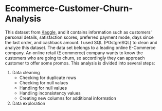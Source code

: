 # Ecommerce-Customer-Churn-Analysis

This dataset from [Kaggle](https://www.kaggle.com/datasets/ankitverma2010/ecommerce-customer-churn-analysis-and-prediction?sort=most-comments), and it contains information such as customers' personal details, satisfaction scores, preferred payment mode, days since the last order, and cashback amount. I used SQL (POstgreSQL) to clean and analyze this dataset.
The data set belongs to a leading online E-Commerce company. An online retail (E commerce) company wants to know the customers who are going to churn, so accordingly they can approach customer to offer some promos.
This analysis is divided into several steps: 
1. Data cleaning
   - Checking for duplicate rows
   - Checking for null values
   - Handling for null values
   - Handling inconsistency values
   - Creating new columns for additional information
3. Data exploration
